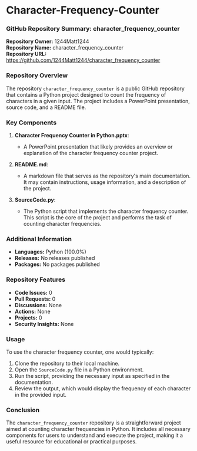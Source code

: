# Character-Frequency-Counter

### GitHub Repository Summary: character_frequency_counter

**Repository Owner:** 1244Matt1244  
**Repository Name:** character_frequency_counter  
**Repository URL:** https://github.com/1244Matt1244/character_frequency_counter

### Repository Overview

The repository `character_frequency_counter` is a public GitHub repository that contains a Python project designed to count the frequency of characters in a given input. The project includes a PowerPoint presentation, source code, and a README file.

### Key Components

1. **Character Frequency Counter in Python.pptx**:  
   - A PowerPoint presentation that likely provides an overview or explanation of the character frequency counter project.

2. **README.md**:  
   - A markdown file that serves as the repository's main documentation. It may contain instructions, usage information, and a description of the project.

3. **SourceCode.py**:  
   - The Python script that implements the character frequency counter. This script is the core of the project and performs the task of counting character frequencies.
     
### Additional Information

- **Languages:** Python (100.0%)  
- **Releases:** No releases published  
- **Packages:** No packages published

### Repository Features

- **Code Issues:** 0  
- **Pull Requests:** 0  
- **Discussions:** None  
- **Actions:** None  
- **Projects:** 0  
- **Security Insights:** None

### Usage

To use the character frequency counter, one would typically:

1. Clone the repository to their local machine.
2. Open the `SourceCode.py` file in a Python environment.
3. Run the script, providing the necessary input as specified in the documentation.
4. Review the output, which would display the frequency of each character in the provided input.

### Conclusion

The `character_frequency_counter` repository is a straightforward project aimed at counting character frequencies in Python. It includes all necessary components for users to understand and execute the project, making it a useful resource for educational or practical purposes.
